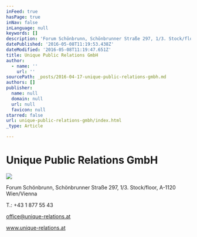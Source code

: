 ```yaml
---
inFeed: true
hasPage: true
inNav: false
inLanguage: null
keywords: []
description: 'Forum Schönbrunn, Schönbrunner Straße 297, 1/3. Stock/floor, A-1120 Wien/Vienna'
datePublished: '2016-05-08T11:19:53.438Z'
dateModified: '2016-05-08T11:19:47.651Z'
title: Unique Public Relations GmbH
author:
  - name: ''
    url: ''
sourcePath: _posts/2016-04-17-unique-public-relations-gmbh.md
authors: []
publisher:
  name: null
  domain: null
  url: null
  favicon: null
starred: false
url: unique-public-relations-gmbh/index.html
_type: Article

---
```

# Unique Public Relations GmbH
![](https://s3-us-west-2.amazonaws.com/the-grid-img/p/a8aff2b4773befdb087cec493b30d196cc09b106.jpg)

Forum Schönbrunn, Schönbrunner Straße 297, 1/3\. Stock/floor, A-1120 Wien/Vienna

T.: +43 1 877 55 43

office@unique-relations.at

www.unique-relations.at